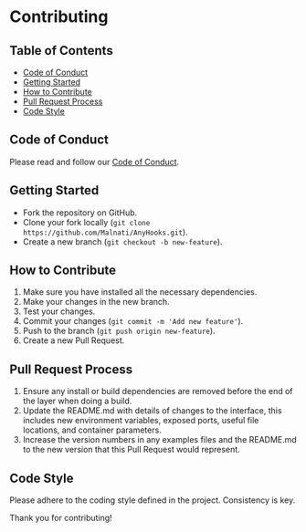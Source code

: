 # Contributing

## Table of Contents

- [Code of Conduct](#code-of-conduct)
- [Getting Started](#getting-started)
- [How to Contribute](#how-to-contribute)
- [Pull Request Process](#pull-request-process)
- [Code Style](#code-style)

## Code of Conduct

Please read and follow our [Code of Conduct](CODE_OF_CONDUCT.md).

## Getting Started

- Fork the repository on GitHub.
- Clone your fork locally (`git clone https://github.com/Malnati/AnyHooks.git`).
- Create a new branch (`git checkout -b new-feature`).

## How to Contribute

1. Make sure you have installed all the necessary dependencies.
2. Make your changes in the new branch.
3. Test your changes.
4. Commit your changes (`git commit -m 'Add new feature'`).
5. Push to the branch (`git push origin new-feature`).
6. Create a new Pull Request.

## Pull Request Process

1. Ensure any install or build dependencies are removed before the end of the layer when doing a build.
2. Update the README.md with details of changes to the interface, this includes new environment variables, exposed ports, useful file locations, and container parameters.
3. Increase the version numbers in any examples files and the README.md to the new version that this Pull Request would represent.

## Code Style

Please adhere to the coding style defined in the project. Consistency is key.

Thank you for contributing!
